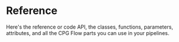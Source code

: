 # Reference

Here's the reference or code API, the classes, functions, parameters, attributes, and
all the CPG Flow parts you can use in your pipelines.
